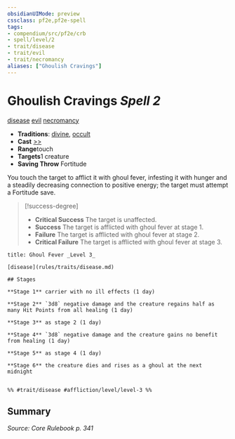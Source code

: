 ```yaml
---
obsidianUIMode: preview
cssclass: pf2e,pf2e-spell
tags:
- compendium/src/pf2e/crb
- spell/level/2
- trait/disease
- trait/evil
- trait/necromancy
aliases: ["Ghoulish Cravings"]
---
```

# Ghoulish Cravings *Spell 2*   
[disease](../../rules/traits/disease.md)  [evil](../../rules/traits/evil.md)  [necromancy](../../rules/traits/necromancy.md)  

- **Traditions**: [divine](../../rules/traits/divine.md), [occult](../../rules/traits/occult.md)
- **Cast** [>>](../../rules/core-rulebook/chapter-9-playing-the-game.md#Actions "Two-Action") 
- **Range**touch
- **Targets**1 creature
- **Saving Throw** Fortitude

You touch the target to afflict it with ghoul fever, infesting it with hunger and a steadily decreasing connection to positive energy; the target must attempt a Fortitude save.

> [!success-degree] 
> - **Critical Success** The target is unaffected.
> - **Success** The target is afflicted with ghoul fever at stage 1.
> - **Failure** The target is afflicted with ghoul fever at stage 2.
> - **Critical Failure** The target is afflicted with ghoul fever at stage 3.

```ad-inline-affliction
title: Ghoul Fever _Level 3_

[disease](rules/traits/disease.md)  

## Stages

**Stage 1** carrier with no ill effects (1 day)

**Stage 2** `3d8` negative damage and the creature regains half as many Hit Points from all healing (1 day)

**Stage 3** as stage 2 (1 day)

**Stage 4** `3d8` negative damage and the creature gains no benefit from healing (1 day)

**Stage 5** as stage 4 (1 day)

**Stage 6** the creature dies and rises as a ghoul at the next midnight


%% #trait/disease #affliction/level/level-3 %%
```

## Summary

*Source: Core Rulebook p. 341*
